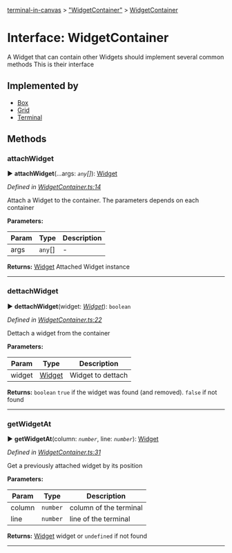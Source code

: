 [terminal-in-canvas](../README.md) > ["WidgetContainer"](../modules/_widgetcontainer_.md) > [WidgetContainer](../interfaces/_widgetcontainer_.widgetcontainer.md)



# Interface: WidgetContainer


A Widget that can contain other Widgets should implement several common methods This is their interface

## Implemented by

* [Box](../classes/_widgets_box_.box.md)
* [Grid](../classes/_widgets_grid_.grid.md)
* [Terminal](../classes/_terminal_.terminal.md)


## Methods
<a id="attachwidget"></a>

###  attachWidget

► **attachWidget**(...args: *`any`[]*): [Widget](../classes/_widget_.widget.md)



*Defined in [WidgetContainer.ts:14](https://github.com/danikaze/terminal-in-canvas/blob/6c46a1f/src/WidgetContainer.ts#L14)*



Attach a Widget to the container. The parameters depends on each container


**Parameters:**

| Param | Type | Description |
| ------ | ------ | ------ |
| args | `any`[]   |  - |





**Returns:** [Widget](../classes/_widget_.widget.md)
Attached Widget instance






___

<a id="dettachwidget"></a>

###  dettachWidget

► **dettachWidget**(widget: *[Widget](../classes/_widget_.widget.md)*): `boolean`



*Defined in [WidgetContainer.ts:22](https://github.com/danikaze/terminal-in-canvas/blob/6c46a1f/src/WidgetContainer.ts#L22)*



Dettach a widget from the container


**Parameters:**

| Param | Type | Description |
| ------ | ------ | ------ |
| widget | [Widget](../classes/_widget_.widget.md)   |  Widget to dettach |





**Returns:** `boolean`
`true` if the widget was found (and removed). `false` if not found






___

<a id="getwidgetat"></a>

###  getWidgetAt

► **getWidgetAt**(column: *`number`*, line: *`number`*): [Widget](../classes/_widget_.widget.md)



*Defined in [WidgetContainer.ts:31](https://github.com/danikaze/terminal-in-canvas/blob/6c46a1f/src/WidgetContainer.ts#L31)*



Get a previously attached widget by its position


**Parameters:**

| Param | Type | Description |
| ------ | ------ | ------ |
| column | `number`   |  column of the terminal |
| line | `number`   |  line of the terminal |





**Returns:** [Widget](../classes/_widget_.widget.md)
widget or `undefined` if not found






___


